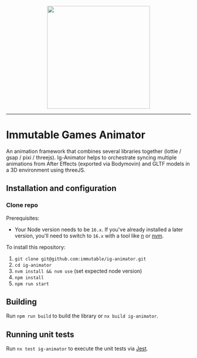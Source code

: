 <div align="center">
  <p align="center">
    <a  href="https://docs.x.immutable.com/docs">
      <img src="https://cdn.dribbble.com/users/1299339/screenshots/7133657/media/837237d447d36581ebd59ec36d30daea.gif" width="280"/>
    </a>
  </p>
</div>

---

# Immutable Games Animator

An animation framework that combines several libraries together (lottie / gsap / pixi / threejs). Ig-Animator helps to orchestrate syncing multiple animations from After Effects (exported via Bodymovin) and GLTF models in a 3D environment using threeJS.

## Installation and configuration

### Clone repo

Prerequisites:

- Your Node version needs to be `16.x`. If you've already installed a later version, you'll need to switch to `16.x` with a tool like [n](https://github.com/tj/n) or [nvm](https://github.com/nvm-sh/nvm).

To install this repository:

1. `git clone git@github.com:immutable/ig-animator.git`
2. `cd ig-animator`
3. `nvm install && nvm use` (set expected node version)
4. `npm install`
5. `npm run start`

## Building

Run `npm run build` to build the library or `nx build ig-animator`.

## Running unit tests

Run `nx test ig-animator` to execute the unit tests via [Jest](https://jestjs.io).
